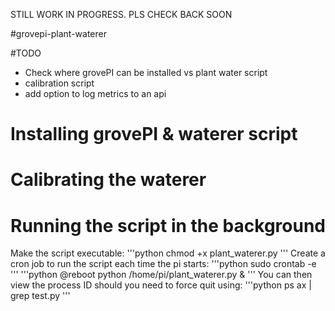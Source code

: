 STILL WORK IN PROGRESS. PLS CHECK BACK SOON

#grovepi-plant-waterer

#TODO
- Check where grovePI can be installed vs plant water script
- calibration script
- add option to log metrics to an api

# Installing grovePI & waterer script

# Calibrating the waterer

# Running the script in the background
Make the script executable:
'''python
chmod +x plant_waterer.py
'''
Create a cron job to run the script each time the pi starts:
'''python
sudo crontab -e
'''
'''python
@reboot python /home/pi/plant_waterer.py &
'''
You can then view the process ID should you need to force quit using:
'''python
ps ax | grep test.py
'''
